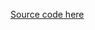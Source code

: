 [Source code here](https://colab.research.google.com/drive/1rqeOImgvbR0j5e68Uf02XOsYURL2usBj?usp=sharing)
